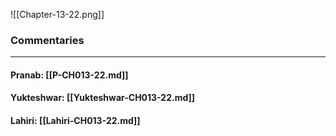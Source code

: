 ![[Chapter-13-22.png]]

### Commentaries

---

#### Pranab: [[P-CH013-22.md]]

#### Yukteshwar: [[Yukteshwar-CH013-22.md]]

#### Lahiri: [[Lahiri-CH013-22.md]]

